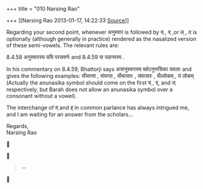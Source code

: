 +++
title = "010 Narsing Rao"

+++
[[Narsing Rao	2013-01-17, 14:22:33 [Source](https://groups.google.com/g/bvparishat/c/vU7OpO74t4k)]]



Regarding your second point, whenever अनुस्वार is followed by य् , व् ,or ल् , it is optionally (although generally in practice) rendered as the nasalized version of these semi-vowels. The relevant rules are:  
  
8.4.58 अनुस्वारस्य ययि परसवर्णः and 8.4.59 वा पदान्तस्य .  
  
In his commentary on 8.4.59, Bhattorji says अत्रानुस्वारस्य पक्षेऽनुनासिका यवलाः and gives the following examples: सँय्यन्ता , संयन्ता , सँव्वत्सरः , संवत्सरः , यँल्लोकम् , यं लोकम् (Actually the anunasika symbol should come on the first य् , व्, and ल् respectively, but Barah does not allow an anunasika symbol over a consonant without a vowel).  
  
The interchange of म् and ह् in common parlance has always intrigued me, and I am waiting for an answer from the scholars...  
  
Regards,  
Narsing Rao





> --  



